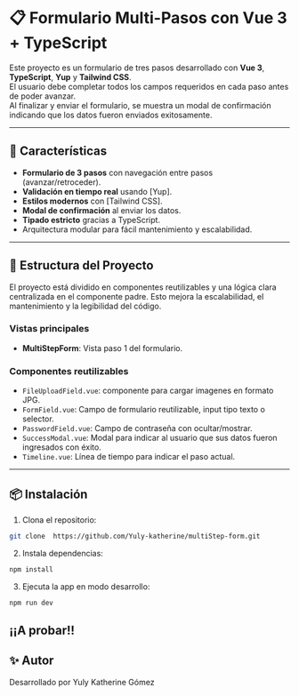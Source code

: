 # 📋 Formulario Multi-Pasos con Vue 3 + TypeScript

Este proyecto es un formulario de tres pasos desarrollado con **Vue 3**, **TypeScript**, **Yup** y **Tailwind CSS**.  
El usuario debe completar todos los campos requeridos en cada paso antes de poder avanzar.  
Al finalizar y enviar el formulario, se muestra un modal de confirmación indicando que los datos fueron enviados exitosamente.

---

## 🚀 Características

- **Formulario de 3 pasos** con navegación entre pasos (avanzar/retroceder).
- **Validación en tiempo real** usando [Yup].
- **Estilos modernos** con [Tailwind CSS].
- **Modal de confirmación** al enviar los datos.
- **Tipado estricto** gracias a TypeScript.
- Arquitectura modular para fácil mantenimiento y escalabilidad.

---

## 🧱 Estructura del Proyecto

El proyecto está dividido en componentes reutilizables y una lógica clara centralizada en el componente padre. Esto mejora la escalabilidad, el mantenimiento y la legibilidad del código.

### Vistas principales

- **MultiStepForm**: Vista paso 1 del formulario.


### Componentes reutilizables

- `FileUploadField.vue`: componente para cargar imagenes en formato JPG.
- `FormField.vue`: Campo de formulario reutilizable, input tipo texto o selector.
- `PasswordField.vue`:  Campo de contraseña con ocultar/mostrar.
- `SuccessModal.vue`: Modal para indicar al usuario que sus datos fueron ingresados con éxito.
- `Timeline.vue`: Línea de tiempo para indicar el paso actual.

---

## 📦 Instalación

1. Clona el repositorio:
```bash
git clone  https://github.com/Yuly-katherine/multiStep-form.git

```

2. Instala dependencias:
```bash
npm install

```

3. Ejecuta la app en modo desarrollo:
```bash
npm run dev

```

##  ¡¡A probar!!


## ✨ Autor

Desarrollado por Yuly Katherine Gómez 